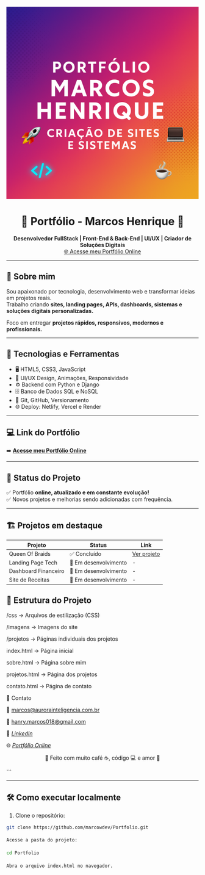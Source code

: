 <p align="center">
  <img src="assets/banner.png" alt="Banner do Portfólio" />
</p>

<h1 align="center">🚀 Portfólio - Marcos Henrique 🚀</h1>

<p align="center">
  <b>Desenvolvedor FullStack | Front-End & Back-End | UI/UX | Criador de Soluções Digitais</b><br>
  <a href="https://portfoliomarcowdev.netlify.app" target="_blank">🌐 Acesse meu Portfólio Online</a>
</p>

---

## 🧠 Sobre mim

Sou apaixonado por tecnologia, desenvolvimento web e transformar ideias em projetos reais.  
Trabalho criando **sites, landing pages, APIs, dashboards, sistemas e soluções digitais personalizadas.**  

Foco em entregar **projetos rápidos, responsivos, modernos e profissionais.**  

---

## 🚀 Tecnologias e Ferramentas

- 🖥️ HTML5, CSS3, JavaScript
- 🎨 UI/UX Design, Animações, Responsividade
- ⚙️ Backend com Python e Django
- 🗄️ Banco de Dados SQL e NoSQL
- 🐙 Git, GitHub, Versionamento
- 🌐 Deploy: Netlify, Vercel e Render

---

## 💻 Link do Portfólio

➡️ **[Acesse meu Portfólio Online](https://portfoliomarcowdev.netlify.app)**  

---

## 📜 Status do Projeto

✅ Portfólio **online, atualizado e em constante evolução!**  
✅ Novos projetos e melhorias sendo adicionadas com frequência.  

---

## 🏗️ Projetos em destaque

| Projeto                    | Status                | Link               |
|----------------------------|-----------------------|--------------------|
| Queen Of Braids            | ✅ Concluído          | [Ver projeto](https://portfoliomarcowdev.netlify.app) |
| Landing Page Tech          | 🔧 Em desenvolvimento | - |
| Dashboard Financeiro       | 🔧 Em desenvolvimento | - |
| Site de Receitas           | 🔧 Em desenvolvimento | - |


## 📁 Estrutura do Projeto

<p>/css → Arquivos de estilização (CSS)</p>
<p>/imagens → Imagens do site</p>
<p>/projetos → Páginas individuais dos projetos</p>
<p>index.html → Página inicial</p>
<p>sobre.html → Página sobre mim</p>
<p>projetos.html → Página dos projetos</p>
<p>contato.html → Página de contato</p>

<p>🤝 Contato</p>

📧 marcos@aurorainteligencia.com.br

📧 hanry.marcos018@gmail.com

💼 *[LinkedIn](ttps://www.linkedin.com/in/marcos-henrique-338554238)*

🌐 *[Portfólio Online](https://portfoliomarcowdev.netlify.app)*





<p align="center"> 🖤 Feito com muito café ☕, código 💻 e amor 🖤 </p> ```


---

## 🛠️ Como executar localmente

1. Clone o repositório:
```bash
git clone https://github.com/marcowdev/Portfolio.git

Acesse a pasta do projeto:

cd Portfolio

Abra o arquivo index.html no navegador.

